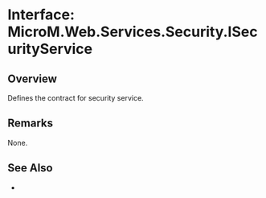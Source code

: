 # Interface: MicroM.Web.Services.Security.ISecurityService
## Overview
Defines the contract for security service.

## Remarks
None.

## See Also
-